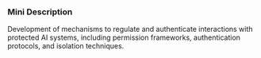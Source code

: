### Mini Description

Development of mechanisms to regulate and authenticate interactions with protected AI systems, including permission frameworks, authentication protocols, and isolation techniques.
